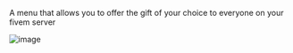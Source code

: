 A menu that allows you to offer the gift of your choice to everyone on your fivem server

![image](https://github.com/user-attachments/assets/856948f7-7261-4655-903b-be3409433e3d)
